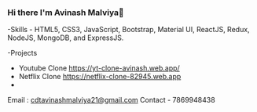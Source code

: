 ### Hi there I'm Avinash Malviya👋

-Skills - HTML5, CSS3, JavaScript, Bootstrap, Material UI, ReactJS, Redux, NodeJS, MongoDB, and ExpressJS.

-Projects
- Youtube Clone        https://yt-clone-avinash.web.app/
- Netflix Clone        https://netflix-clone-82945.web.app
- 
Email : cdtavinashmalviya21@gmail.com 
        Contact - 7869948438



